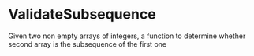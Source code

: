 # ValidateSubsequence
Given two non empty arrays of integers, a function to determine whether second array is the subsequence of the first one
